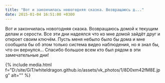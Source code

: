 ```yaml
---
title: "Вот и закончилась новогодняя сказка. Возвращаюсь д..."
date: 2015-01-04 16:51:00 +0300
---
```


Вот и закончилась новогодняя сказка. Возвращаюсь домой к текущим делам и серости. Все эти дни надеялся что ко мне домой зайдёт друг и откроет своим ключём. Пусть меня небыло было бы дома и мне сообщила бы об этом только система видео наблюдения, но я знал бы, что он вернулся...
Спасибо большое всем кто был рядом в эти замечательные дни!

{% include media.html f="D:/site/GiT/whiteldragon.github.io/assets/vk_photos/1/8D0xm42fM8E.jpg" alt="" %}
